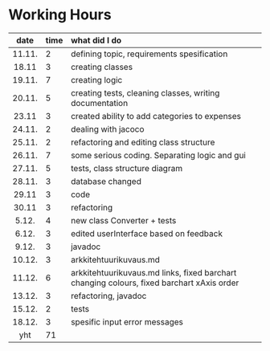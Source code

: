 # Working Hours

| date | time | what did I do  |
| :----:|:-----| :-----|
| 11.11. |  2   | defining topic, requirements spesification |
| 18.11 |  3   | creating classes |
| 19.11. | 7    | creating logic |
|    20.11.   | 5    |creating tests, cleaning classes, writing documentation  |
|   23.11    |    3 | created ability to add categories to expenses |
|24.11.| 2     | dealing with jacoco|  
|25.11.| 2    | refactoring and editing class structure |
| 26.11.  |   7  | some serious coding. Separating logic and gui |
| 27.11.  |  5   | tests, class structure diagram |
|   28.11.    |  3   | database changed |
|29.11|    3 | code |  
|30.11|   3  | refactoring | 
|5.12.|  4   | new class Converter + tests | 
|6.12.|   3  | edited userInterface based on feedback | 
|9.12.|   3  | javadoc | 
|10.12.|  3   | arkkitehtuurikuvaus.md | 
|11.12.|  6   | arkkitehtuurikuvaus.md links, fixed barchart changing colours, fixed barchart xAxis order | 
|13.12.|  3   | refactoring, javadoc| 
|15.12.|  2   | tests | 
|18.12.|  3   | spesific input error messages |
| yht   | 71   | | 
